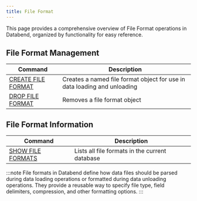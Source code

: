 ```yaml
---
title: File Format
---
```


This page provides a comprehensive overview of File Format operations in Databend, organized by functionality for easy reference.

## File Format Management

| Command | Description |
|---------|-------------|
| [CREATE FILE FORMAT](01-ddl-create-file-format.md) | Creates a named file format object for use in data loading and unloading |
| [DROP FILE FORMAT](02-ddl-drop-file-format.md) | Removes a file format object |

## File Format Information

| Command | Description |
|---------|-------------|
| [SHOW FILE FORMATS](03-ddl-show-file-formats.md) | Lists all file formats in the current database |

:::note
File formats in Databend define how data files should be parsed during data loading operations or formatted during data unloading operations. They provide a reusable way to specify file type, field delimiters, compression, and other formatting options.
:::